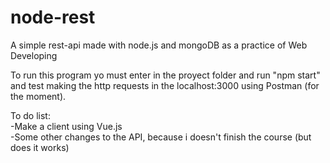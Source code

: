 # node-rest
A simple rest-api made with node.js and mongoDB as a practice of Web Developing


To run this program yo must enter in the proyect folder and run "npm start" and test making the http requests in
the localhost:3000 using Postman (for the moment).

To do list:                                                                                    
-Make a client using Vue.js                                                                       
-Some other changes to the API, because i doesn't finish the course (but does it works)
